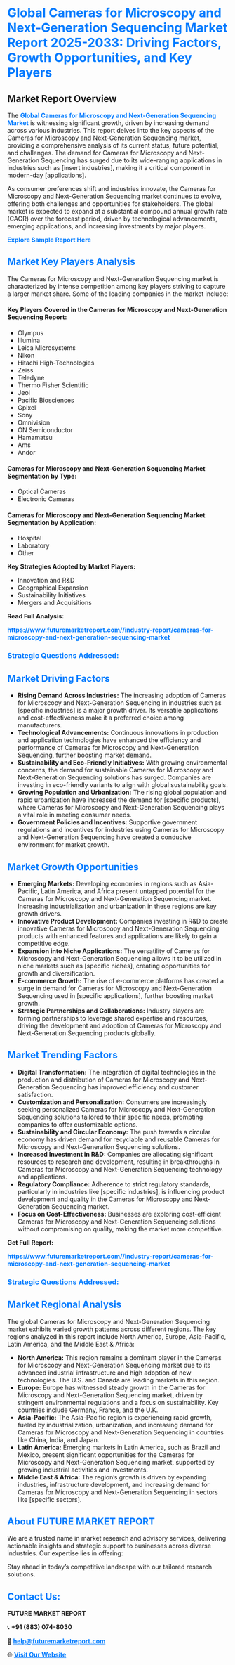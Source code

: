 <h1 style="color: #007BFF;">Global Cameras for Microscopy and Next-Generation Sequencing Market Report 2025-2033: Driving Factors, Growth Opportunities, and Key Players</h1>

<section id="overview">
<h2>Market Report Overview</h2>
<p>The <a href="https://www.futuremarketreport.com//industry-report/cameras-for-microscopy-and-next-generation-sequencing-market" style="color: #007BFF; text-decoration: none;"><strong>Global Cameras for Microscopy and Next-Generation Sequencing Market</strong></a> is witnessing significant growth, driven by increasing demand across various industries. This report delves into the key aspects of the Cameras for Microscopy and Next-Generation Sequencing market, providing a comprehensive analysis of its current status, future potential, and challenges. The demand for Cameras for Microscopy and Next-Generation Sequencing has surged due to its wide-ranging applications in industries such as [insert industries], making it a critical component in modern-day [applications].</p>
<p>As consumer preferences shift and industries innovate, the Cameras for Microscopy and Next-Generation Sequencing market continues to evolve, offering both challenges and opportunities for stakeholders. The global market is expected to expand at a substantial compound annual growth rate (CAGR) over the forecast period, driven by technological advancements, emerging applications, and increasing investments by major players.</p>
</section>

<section id="overview">
<p><a href="https://www.futuremarketreport.com//request-sample/reportId=76661" style="color: #007BFF; text-decoration: none;"><strong>Explore Sample Report Here</strong></a></p>
</section>

<section id="key-players">
<h2 style="color: #007BFF;">Market Key Players Analysis</h2>
<p>The Cameras for Microscopy and Next-Generation Sequencing market is characterized by intense competition among key players striving to capture a larger market share. Some of the leading companies in the market include:</p>
<h4>Key Players Covered in the Cameras for Microscopy and Next-Generation Sequencing Report:</h4>
<ul><li>Olympus</li><li>Illumina</li><li>Leica Microsystems</li><li>Nikon</li><li>Hitachi High-Technologies</li><li>Zeiss</li><li>Teledyne</li><li>Thermo Fisher Scientific</li><li>Jeol</li><li>Pacific Biosciences</li><li>Gpixel</li><li>Sony</li><li>Omnivision</li><li>ON Semiconductor</li><li>Hamamatsu</li><li>Ams</li><li>Andor</li></ul>
<h4>Cameras for Microscopy and Next-Generation Sequencing Market Segmentation by Type:</h4>
<ul><li>Optical Cameras</li><li>Electronic Cameras</li></ul>

<h4>Cameras for Microscopy and Next-Generation Sequencing Market Segmentation by Application:</h4>
<ul><li>Hospital</li><li>Laboratory</li><li>Other</li></ul>
<p><strong>Key Strategies Adopted by Market Players:</strong></p>
<ul>
<li>Innovation and R&D</li>
<li>Geographical Expansion</li>
<li>Sustainability Initiatives</li>
<li>Mergers and Acquisitions</li>
</ul>
</section>

<section>
<p><strong>Read Full Analysis: </strong></p><a href="https://www.futuremarketreport.com//industry-report/cameras-for-microscopy-and-next-generation-sequencing-market" style="color: #007BFF; text-decoration: none;"><strong>https://www.futuremarketreport.com//industry-report/cameras-for-microscopy-and-next-generation-sequencing-market</strong></a>
<h3 style="color: #007BFF;">Strategic Questions Addressed:</h3>
</section>

<section id="driving-factors">
<h2 style="color: #007BFF;">Market Driving Factors</h2>
<ul>
<li><strong>Rising Demand Across Industries:</strong> The increasing adoption of Cameras for Microscopy and Next-Generation Sequencing in industries such as [specific industries] is a major growth driver. Its versatile applications and cost-effectiveness make it a preferred choice among manufacturers.</li>
<li><strong>Technological Advancements:</strong> Continuous innovations in production and application technologies have enhanced the efficiency and performance of Cameras for Microscopy and Next-Generation Sequencing, further boosting market demand.</li>
<li><strong>Sustainability and Eco-Friendly Initiatives:</strong> With growing environmental concerns, the demand for sustainable Cameras for Microscopy and Next-Generation Sequencing solutions has surged. Companies are investing in eco-friendly variants to align with global sustainability goals.</li>
<li><strong>Growing Population and Urbanization:</strong> The rising global population and rapid urbanization have increased the demand for [specific products], where Cameras for Microscopy and Next-Generation Sequencing plays a vital role in meeting consumer needs.</li>
<li><strong>Government Policies and Incentives:</strong> Supportive government regulations and incentives for industries using Cameras for Microscopy and Next-Generation Sequencing have created a conducive environment for market growth.</li>
</ul>
</section>

<section id="growth-opportunities">
<h2 style="color: #007BFF;">Market Growth Opportunities</h2>
<ul>
<li><strong>Emerging Markets:</strong> Developing economies in regions such as Asia-Pacific, Latin America, and Africa present untapped potential for the Cameras for Microscopy and Next-Generation Sequencing market. Increasing industrialization and urbanization in these regions are key growth drivers.</li>
<li><strong>Innovative Product Development:</strong> Companies investing in R&D to create innovative Cameras for Microscopy and Next-Generation Sequencing products with enhanced features and applications are likely to gain a competitive edge.</li>
<li><strong>Expansion into Niche Applications:</strong> The versatility of Cameras for Microscopy and Next-Generation Sequencing allows it to be utilized in niche markets such as [specific niches], creating opportunities for growth and diversification.</li>
<li><strong>E-commerce Growth:</strong> The rise of e-commerce platforms has created a surge in demand for Cameras for Microscopy and Next-Generation Sequencing used in [specific applications], further boosting market growth.</li>
<li><strong>Strategic Partnerships and Collaborations:</strong> Industry players are forming partnerships to leverage shared expertise and resources, driving the development and adoption of Cameras for Microscopy and Next-Generation Sequencing products globally.</li>
</ul>
</section>

<section id="trending-factors">
<h2 style="color: #007BFF;">Market Trending Factors</h2>
<ul>
<li><strong>Digital Transformation:</strong> The integration of digital technologies in the production and distribution of Cameras for Microscopy and Next-Generation Sequencing has improved efficiency and customer satisfaction.</li>
<li><strong>Customization and Personalization:</strong> Consumers are increasingly seeking personalized Cameras for Microscopy and Next-Generation Sequencing solutions tailored to their specific needs, prompting companies to offer customizable options.</li>
<li><strong>Sustainability and Circular Economy:</strong> The push towards a circular economy has driven demand for recyclable and reusable Cameras for Microscopy and Next-Generation Sequencing solutions.</li>
<li><strong>Increased Investment in R&D:</strong> Companies are allocating significant resources to research and development, resulting in breakthroughs in Cameras for Microscopy and Next-Generation Sequencing technology and applications.</li>
<li><strong>Regulatory Compliance:</strong> Adherence to strict regulatory standards, particularly in industries like [specific industries], is influencing product development and quality in the Cameras for Microscopy and Next-Generation Sequencing market.</li>
<li><strong>Focus on Cost-Effectiveness:</strong> Businesses are exploring cost-efficient Cameras for Microscopy and Next-Generation Sequencing solutions without compromising on quality, making the market more competitive.</li>
</ul>
</section>

<section>
<p><strong>Get Full Report: </strong></p><a href="https://www.futuremarketreport.com//industry-report/cameras-for-microscopy-and-next-generation-sequencing-market" style="color: #007BFF; text-decoration: none;"><strong>https://www.futuremarketreport.com//industry-report/cameras-for-microscopy-and-next-generation-sequencing-market</strong></a>
<h3 style="color: #007BFF;">Strategic Questions Addressed:</h3>
</section>


<section id="regional-analysis">
<h2 style="color: #007BFF;">Market Regional Analysis</h2>
<p>The global Cameras for Microscopy and Next-Generation Sequencing market exhibits varied growth patterns across different regions. The key regions analyzed in this report include North America, Europe, Asia-Pacific, Latin America, and the Middle East & Africa:</p>
<ul>
<li><strong>North America:</strong> This region remains a dominant player in the Cameras for Microscopy and Next-Generation Sequencing market due to its advanced industrial infrastructure and high adoption of new technologies. The U.S. and Canada are leading markets in this region.</li>
<li><strong>Europe:</strong> Europe has witnessed steady growth in the Cameras for Microscopy and Next-Generation Sequencing market, driven by stringent environmental regulations and a focus on sustainability. Key countries include Germany, France, and the U.K.</li>
<li><strong>Asia-Pacific:</strong> The Asia-Pacific region is experiencing rapid growth, fueled by industrialization, urbanization, and increasing demand for Cameras for Microscopy and Next-Generation Sequencing in countries like China, India, and Japan.</li>
<li><strong>Latin America:</strong> Emerging markets in Latin America, such as Brazil and Mexico, present significant opportunities for the Cameras for Microscopy and Next-Generation Sequencing market, supported by growing industrial activities and investments.</li>
<li><strong>Middle East & Africa:</strong> The region’s growth is driven by expanding industries, infrastructure development, and increasing demand for Cameras for Microscopy and Next-Generation Sequencing in sectors like [specific sectors].</li>
</ul>
</section>

<footer>
<h2 style="color: #007BFF;">About FUTURE MARKET REPORT</h2>
<p>We are a trusted name in market research and advisory services, delivering actionable insights and strategic support to businesses across diverse industries. Our expertise lies in offering:</p>

<p>Stay ahead in today’s competitive landscape with our tailored research solutions.</p>

<h2 style="color: #007BFF;">Contact Us:</h2>
<p><strong>FUTURE MARKET REPORT</strong></p>
<p>📞 <strong>+91 (883) 074-8030</strong></p>
<p>📧 <strong><a href="mailto:help@futuremarketreport.com" style="color: #007BFF;">help@futuremarketreport.com</a></strong></p>
<p>🌐 <strong><a href="https://www.futuremarketreport.com/" style="color: #007BFF;">Visit Our Website</a></strong></p>
</footer>